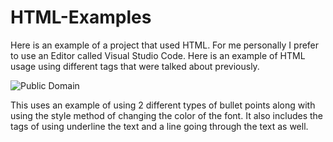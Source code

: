 # HTML-Examples
Here is an example of a project that used HTML. For me personally I prefer to use an Editor called Visual Studio Code. 
Here is an example of HTML usage using different tags that were talked about previously.

![Public Domain](https://code-projects.org/wp-content/uploads/2019/08/Capture-4.png)

This uses an example of using 2 different types of bullet points along with using the style method of changing the color of the font. It also includes the tags of using underline the text and a line going through the text as well.

